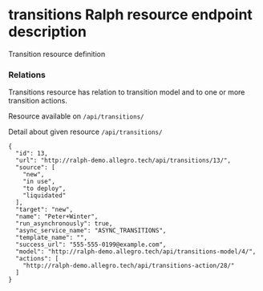 # transitions Ralph resource endpoint description
Transition resource definition

### Relations
Transitions resource has relation to transition model and to one or more transition actions.

Resource available on `/api/transitions/`

Detail about given resource `/api/transitions/`
```
{
  "id": 13,
  "url": "http://ralph-demo.allegro.tech/api/transitions/13/",
  "source": [
    "new",
    "in use",
    "to deploy",
    "liquidated"
  ],
  "target": "new",
  "name": "Peter+Winter",
  "run_asynchronously": true,
  "async_service_name": "ASYNC_TRANSITIONS",
  "template_name": "",
  "success_url": "555-555-0199@example.com",
  "model": "http://ralph-demo.allegro.tech/api/transitions-model/4/",
  "actions": [
    "http://ralph-demo.allegro.tech/api/transitions-action/28/"
  ]
}
```

